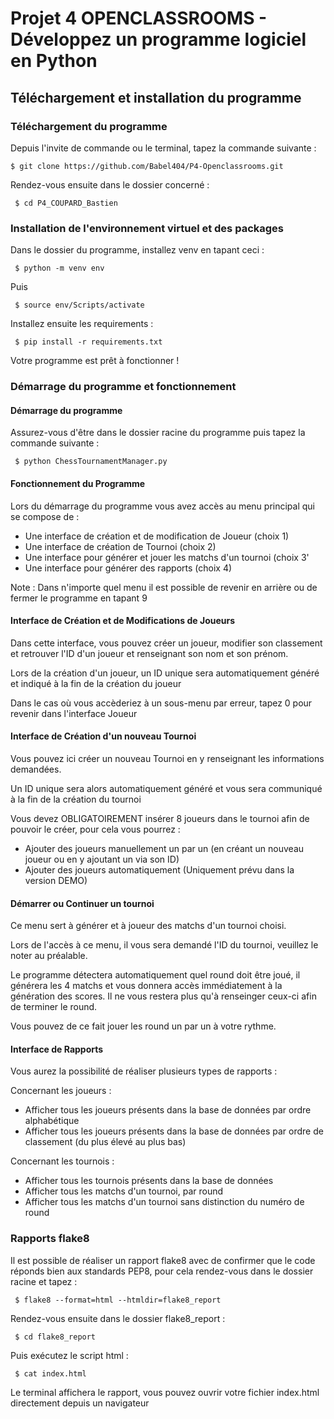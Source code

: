 # Projet 4 OPENCLASSROOMS - Développez un programme logiciel en Python

## Téléchargement et installation du programme

### Téléchargement du programme
Depuis l'invite de commande ou le terminal, tapez la commande suivante :

` $ git clone https://github.com/Babel404/P4-Openclassrooms.git `

Rendez-vous ensuite dans le dossier concerné :

` $ cd P4_COUPARD_Bastien`

### Installation de l'environnement virtuel et des packages
Dans le dossier du programme, installez venv en tapant ceci :

` $ python -m venv env`

Puis 

` $ source env/Scripts/activate`

Installez ensuite les requirements :

` $ pip install -r requirements.txt`


Votre programme est prêt à fonctionner !


### Démarrage du programme et fonctionnement

#### Démarrage du programme 

Assurez-vous d'être dans le dossier racine du programme puis tapez la commande suivante :

` $ python ChessTournamentManager.py`

#### Fonctionnement du Programme

Lors du démarrage du programme vous avez accès au menu principal qui se compose de :

- Une interface de création et de modification de Joueur (choix 1)
- Une interface de création de Tournoi (choix 2)
- Une interface pour générer et jouer les matchs d'un tournoi (choix 3'
- Une interface pour générer des rapports (choix 4)

Note : Dans n'importe quel menu il est possible de revenir en arrière ou de fermer le programme en tapant 9

#### Interface de Création et de Modifications de Joueurs

Dans cette interface, vous pouvez créer un joueur, modifier son classement et retrouver l'ID d'un joueur et renseignant son nom et son prénom.

Lors de la création d'un joueur, un ID unique sera automatiquement généré et indiqué à la fin de la création du joueur

Dans le cas où vous accèderiez à un sous-menu par erreur, tapez 0 pour revenir dans l'interface Joueur


#### Interface de Création d'un nouveau Tournoi

Vous pouvez ici créer un nouveau Tournoi en y renseignant les informations demandées.

Un ID unique sera alors automatiquement généré et vous sera communiqué à la fin de la création du tournoi

Vous devez OBLIGATOIREMENT insérer 8 joueurs dans le tournoi afin de pouvoir le créer, pour cela vous pourrez :
- Ajouter des joueurs manuellement un par un (en créant un nouveau joueur ou en y ajoutant un via son ID)
- Ajouter des joueurs automatiquement (Uniquement prévu dans la version DEMO)

#### Démarrer ou Continuer un tournoi

Ce menu sert à générer et à joueur des matchs d'un tournoi choisi.

Lors de l'accès à ce menu, il vous sera demandé l'ID du tournoi, veuillez le noter au préalable.

Le programme détectera automatiquement quel round doit être joué, il générera les 4 matchs et vous donnera accès immédiatement à la génération des scores. Il ne vous restera plus qu'à renseinger ceux-ci afin de terminer le round.

Vous pouvez de ce fait jouer les round un par un à votre rythme.


#### Interface de Rapports

Vous aurez la possibilité de réaliser plusieurs types de rapports :

Concernant les joueurs :
- Afficher tous les joueurs présents dans la base de données par ordre alphabétique
- Afficher tous les joueurs présents dans la base de données par ordre de classement (du plus élevé au plus bas)

Concernant les tournois :
- Afficher tous les tournois présents dans la base de données
- Afficher tous les matchs d'un tournoi, par round
- Afficher tous les matchs d'un tournoi sans distinction du numéro de round

### Rapports flake8

Il est possible de réaliser un rapport flake8 avec de confirmer que le code réponds bien aux standards PEP8, pour cela rendez-vous dans le dossier racine et tapez :

` $ flake8 --format=html --htmldir=flake8_report`

Rendez-vous ensuite dans le dossier flake8_report :

` $ cd flake8_report`

Puis exécutez le script html :

` $ cat index.html`

Le terminal affichera le rapport, vous pouvez ouvrir votre fichier index.html directement depuis un navigateur

